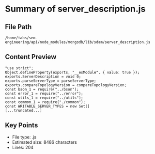 # Summary of server_description.js
  
## File Path
`/home/tabs/seo-engineering/api/node_modules/mongodb/lib/sdam/server_description.js`

## Content Preview
```
"use strict";
Object.defineProperty(exports, "__esModule", { value: true });
exports.ServerDescription = void 0;
exports.parseServerType = parseServerType;
exports.compareTopologyVersion = compareTopologyVersion;
const bson_1 = require("../bson");
const error_1 = require("../error");
const utils_1 = require("../utils");
const common_1 = require("./common");
const WRITABLE_SERVER_TYPES = new Set([
[...truncated...]
```

## Key Points
- File type: .js
- Estimated size: 8486 characters
- Lines: 204
